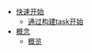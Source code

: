 - [快速开始](./document/quickstart/README.md)
  - [通过构建task开始](tasks-start.md)
- [概念](./document/concept/README.md)
  - [概览](overview.md)

